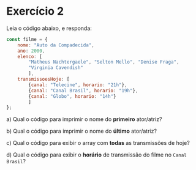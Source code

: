 # Exercício 2

Leia o código abaixo, e responda:

```jsx
const filme = {
	nome: "Auto da Compadecida", 
	ano: 2000, 
	elenco: [
		"Matheus Nachtergaele", "Selton Mello", "Denise Fraga", 
		"Virginia Cavendish"
		], 
	transmissoesHoje: [
		{canal: "Telecine", horario: "21h"}, 
		{canal: "Canal Brasil", horario: "19h"}, 
		{canal: "Globo", horario: "14h"}
		]
};
```

a) Qual o código para imprimir o nome do **primeiro** ator/atriz?


b) Qual o código para imprimir o nome do **último** ator/atriz?

c) Qual o código para exibir o array com **todas** as transmissões de hoje?

d) Qual o código para exibir o **horário** de transmissão do filme no `Canal Brasil`?